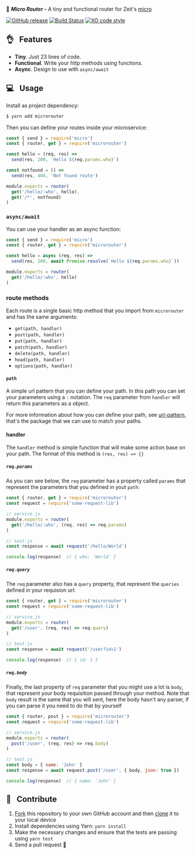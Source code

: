 :station:  _**Micro Router -**_ A tiny and functional router for Zeit's [micro](https://github.com/zeit/micro)

[![GitHub release](https://img.shields.io/github/release/pedronauck/micro-router.svg)]()
[![Build Status](https://travis-ci.org/pedronauck/micro-router.svg?branch=master)](https://travis-ci.org/pedronauck/micro-router)
[![XO code style](https://img.shields.io/badge/code_style-XO-5ed9c7.svg)](https://github.com/sindresorhus/xo)

## 👌 &nbsp; Features

- **Tiny**. Just 23 lines of code.
- **Functional**. Write your http methods using functions.
- **Async**. Design to use with `async/await`

## 💻 &nbsp; Usage

Install as project dependency:

```bash
$ yarn add microrouter
```

Then you can define your routes inside your microservice:

```js
const { send } = require('micro')
const { router, get } = require('microrouter')

const hello = (req, res) =>
  send(res, 200, `Hello ${req.params.who}`)

const notfound = () =>
  send(res, 404, 'Not found route')

module.exports = router(
  get('/hello/:who', hello),
  get('/*', notfound)
)
```

### `async/await`

You can use your handler as an async function:

```js
const { send } = require('micro')
const { router, get } = require('microrouter')

const hello = async (req, res) =>
  send(res, 200, await Promise.resolve(`Hello ${req.params.who}`))

module.exports = router(
  get('/hello/:who', hello)
)
```

### route methods

Each route is a single basic http method that you import from `microrouter` and has the same arguments:

- `get(path, handler)`
- `post(path, handler)`
- `put(path, handler)`
- `patch(path, handler)`
- `delete(path, handler)`
- `head(path, handler)`
- `options(path, handler)`

#### `path`

A simple url pattern that you can define your path. In this path you can set your parameters using a `:` notation. The `req` parameter from `handler` will return this parameters as a object.

For more information about how you can define your path, see [url-pattern](https://github.com/snd/url-pattern), that's the package that we can use to match your paths.

#### handler

The `handler` method is simple function that will make some action base on your path.
The format of this method is `(res, res) => {}`

##### `req.params`

As you can see below, the `req` parameter has a property called `params` that represent the parameters that you defined in yout `path`:

```js
const { router, get } = require('microrouter')
const request = require('some-request-lib')

// service.js
module.exports = router(
  get('/hello/:who', (req, res) => req.params)
)

// test.js
const response = await request('/hello/World')

console.log(response)  // { who: 'World' }
```

##### `req.query`

The `req` parameter also has a `query` property, that represent the `queries` defined in your requision url:

```js
const { router, get } = require('microrouter')
const request = require('some-request-lib')

// service.js
module.exports = router(
  get('/user', (req, res) => req.query)
)

// test.js
const response = await request('/user?id=1')

console.log(response)  // { id: 1 }
```

##### `req.body`

Finally, the last property of `req` parameter that you might use a lot is `body`, that represent your body requisition passed through your method. Note that `body` result is the same that you will sent, here the body hasn't any parser, if you can parse it you need to do that by yourself

```js
const { router, post } = require('microrouter')
const request = require('some-request-lib')

// service.js
module.exports = router(
  post('/user', (req, res) => req.body)
)

// test.js
const body = { name: 'John' }
const response = await request.post('/user', { body, json: true })

console.log(response)  // { name: 'John' }
```

## 🕺 &nbsp; Contribute

1. [Fork](https://help.github.com/articles/fork-a-repo/) this repository to your own GitHub account and then [clone](https://help.github.com/articles/cloning-a-repository/) it to your local device
2. Install dependencies using Yarn: `yarn install`
3. Make the necessary changes and ensure that the tests are passing using `yarn test`
4. Send a pull request 🙌
